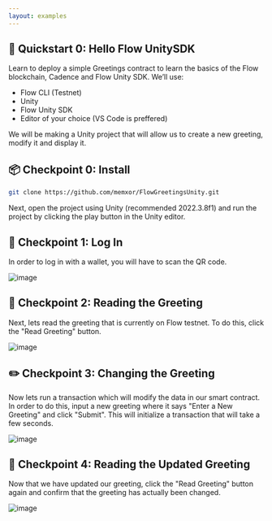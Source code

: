 ```yaml
---
layout: examples
---
```


## 🚩 Quickstart 0: Hello Flow UnitySDK

Learn to deploy a simple Greetings contract to learn the basics of the Flow blockchain, Cadence and Flow Unity SDK. We’ll use:
- Flow CLI (Testnet)
- Unity
- Flow Unity SDK
- Editor of your choice (VS Code is preffered)

We will be making a Unity project that will allow us to create a new greeting, modify it and display it.

## 📦 Checkpoint 0: Install

```sh
git clone https://github.com/memxor/FlowGreetingsUnity.git
```

Next, open the project using Unity (recommended 2022.3.8f1) and run the project by clicking the play button in the Unity editor.

## 👛 Checkpoint 1: Log In

In order to log in with a wallet, you will have to scan the QR code.

![image](https://github.com/memxor/FlowGreetingsUnity/assets/48633453/a774d1c9-252f-4417-80a4-e50f94ca0fba)

## 📘 Checkpoint 2: Reading the Greeting

Next, lets read the greeting that is currently on Flow testnet. To do this, click the "Read Greeting" button.

![image](https://github.com/memxor/FlowGreetingsUnity/assets/48633453/7122d8e4-018a-4ef8-a489-0dc71ae5a83a)

## ✏️ Checkpoint 3: Changing the Greeting

Now lets run a transaction which will modify the data in our smart contract. In order to do this, input a new greeting where it says "Enter a New Greeting" and click "Submit". This will initialize a transaction that will take a few seconds.

![image](https://github.com/memxor/FlowGreetingsUnity/assets/48633453/6f3f3b02-f9d4-46c0-bea5-e5d0f9113e90)

## 📘 Checkpoint 4: Reading the Updated Greeting

Now that we have updated our greeting, click the "Read Greeting" button again and confirm that the greeting has actually been changed.

![image](https://github.com/memxor/FlowGreetingsUnity/assets/48633453/cb832301-d747-45fa-8f58-613a7c7e26f1)
